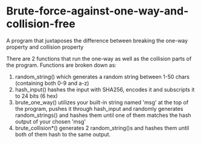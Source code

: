 # Brute-force-against-one-way-and-collision-free
A program that juxtaposes the difference between breaking the one-way property and collision property

There are 2 functions that run the one-way as well as the collision parts of the program.
Functions are broken down as:
1) random_string() which generates a random string between 1-50 chars (containing both 0-9 and a-z)
2) hash_input() hashes the input with SHA256, encodes it and subscripts it to 24 bits (6 hex)
3) brute_one_way() utilizes your built-in string named 'msg' at the top of the program, pushes it through hash_input and randomly generates random_strings() and hashes them until one of them matches the hash output of your chosen 'msg'
4) brute_collision*() generates 2 random_string()s and hashes them until both of them hash to the same output.
